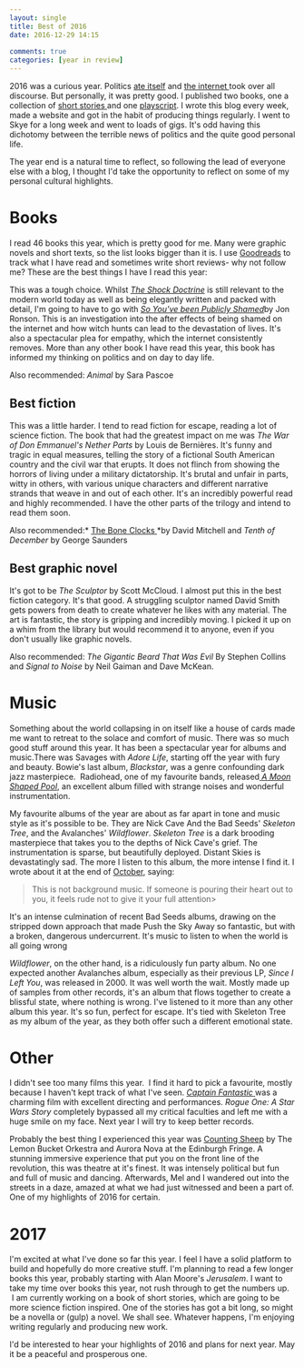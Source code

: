 ```yaml
---  
layout: single  
title: Best of 2016  
date: 2016-12-29 14:15  
  
comments: true  
categories: [year in review]  
---  
```

2016 was a curious year. Politics <a href="/with-us-or-against-us-brexit-and-the-daily-mail/">ate </a><a href="what-does-it-matter/">itself</a> and <a href="/2016-the-year-the-internet-took-over/">the internet </a>took over all discourse. But personally, it was pretty good. I published two books, one a collection of <a href="/amberstars/">short stories </a>and one <a href="/remain-vigilant/">playscript</a>. I wrote this blog every week, made a website and got in the habit of producing things regularly. I went to Skye for a long week and went to loads of gigs. It's odd having this dichotomy between the terrible news of politics and the quite good personal life.  

The year end is a natural time to reflect, so following the lead of everyone else with a blog, I thought I'd take the opportunity to reflect on some of my personal cultural highlights.  
<!--more-->  

<h1>Books</h1>  

I read 46 books this year, which is pretty good for me. Many were graphic novels and short texts, so the list looks bigger than it is. I use <a href="https://www.goodreads.com/author/show/15112819.David_Ralph_Lewis">Goodreads</a> to track what I have read and sometimes write short reviews- why not follow me? These are the best things I have I read this year:  

This was a tough choice. Whilst <a href="/the-shock-doctrine-and-the-modern-world/">*The Shock Doctrine*</a> is still relevant to the modern world today as well as being elegantly written and packed with detail, I'm going to have to go with <a href="/free-speech-twitter-and-so-youve-been-publicly-shamed/">*So You've been Publicly Shamed*</a>by Jon Ronson. This is an investigation into the after effects of being shamed on the internet and how witch hunts can lead to the devastation of lives. It's also a spectacular plea for empathy, which the internet consistently removes. More than any other book I have read this year, this book has informed my thinking on politics and on day to day life.  

Also recommended: *Animal* by Sara Pascoe  

<h2>Best fiction</h2>  

This was a little harder. I tend to read fiction for escape, reading a lot of science fiction. The book that had the greatest impact on me was *The War of Don Emmanuel's Nether Parts* by Louis de Bernières. It's funny and tragic in equal measures, telling the story of a fictional South American country and the civil war that erupts. It does not flinch from showing the horrors of living under a military dictatorship. It's brutal and unfair in parts, witty in others, with various unique characters and different narrative strands that weave in and out of each other. It's an incredibly powerful read and highly recommended. I have the other parts of the trilogy and intend to read them soon.  

Also recommended:* <a href="/the-bone-clocks-by-david-mitchell/">The Bone Clocks </a>*by David Mitchell and *Tenth of December* by George Saunders  

<h2>Best graphic novel</h2>  

It's got to be *The Sculptor* by Scott McCloud. I almost put this in the best fiction category. It's that good. A struggling sculptor named David Smith gets powers from death to create whatever he likes with any material. The art is fantastic, the story is gripping and incredibly moving. I picked it up on a whim from the library but would recommend it to anyone, even if you don't usually like graphic novels.  

Also recommended: *The Gigantic Beard That Was Evil* By Stephen Collins and *Signal to Noise* by Neil Gaiman and Dave McKean.  

<h1>Music</h1>  

Something about the world collapsing in on itself like a house of cards made me want to retreat to the solace and comfort of music. There was so much good stuff around this year. It has been a spectacular year for albums and music.There was Savages with *Adore Life*, starting off the year with fury and beauty. Bowie's last album, *Blackstar*, was a genre confounding dark jazz masterpiece.  Radiohead, one of my favourite bands, released<a href="/radiohead-and-the-importance-of-letting-ideas-gestate/"> *A Moon Shaped Pool*</a>, an excellent album filled with strange noises and wonderful instrumentation. 

My favourite albums of the year are about as far apart in tone and music style as it's possible to be. They are Nick Cave And the Bad Seeds' *Skeleton Tree*, and the Avalanches' *Wildflower*. *Skeleton Tree* is a dark brooding masterpiece that takes you to the depths of Nick Cave's grief. The instrumentation is sparse, but beautifully deployed. Distant Skies is devastatingly sad. The more I listen to this album, the more intense I find it. I wrote about it at the end of <a href="/nick-cave-and-music-that-is-too-difficult-to-listen-to/">October</a>, saying:  

> This is not background music. If someone is pouring their heart out to you, it feels rude not to give it your full attention>  

It's an intense culmination of recent Bad Seeds albums, drawing on the stripped down approach that made Push the Sky Away so fantastic, but with a broken, dangerous undercurrent. It's music to listen to when the world is all going wrong  

*Wildflower*, on the other hand, is a ridiculously fun party album. No one expected another Avalanches album, especially as their previous LP, *Since I Left You*, was released in 2000. It was well worth the wait. Mostly made up of samples from other records, it's an album that flows together to create a blissful state, where nothing is wrong. I've listened to it more than any other album this year. It's so fun, perfect for escape. It's tied with Skeleton Tree as my album of the year, as they both offer such a different emotional state.  

<h1>Other</h1>  

I didn't see too many films this year.  I find it hard to pick a favourite, mostly because I haven't kept track of what I've seen. <a href="/the-ambiguity-of-captain-fantastic/">*Captain Fantastic* </a> was a charming film with excellent directing and performances. *Rogue One: A Star Wars Story* completely bypassed all my critical faculties and left me with a huge smile on my face. Next year I will try to keep better records.  

Probably the best thing I experienced this year was <a href="/theatre-and-the-art-of-the-possible/">Counting Sheep</a> by The Lemon Bucket Orkestra and Aurora Nova at the Edinburgh Fringe. A stunning immersive experience that put you on the front line of the revolution, this was theatre at it's finest. It was intensely political but fun and full of music and dancing. Afterwards, Mel and I wandered out into the streets in a daze, amazed at what we had just witnessed and been a part of. One of my highlights of 2016 for certain.  

<h1>2017</h1>  

I'm excited at what I've done so far this year. I feel I have a solid platform to build and hopefully do more creative stuff. I'm planning to read a few longer books this year, probably starting with Alan Moore's *Jerusalem*. I want to take my time over books this year, not rush through to get the numbers up.  I am currently working on a book of short stories, which are going to be more science fiction inspired. One of the stories has got a bit long, so might be a novella or (gulp) a novel. We shall see. Whatever happens, I'm enjoying writing regularly and producing new work.  

I'd be interested to hear your highlights of 2016 and plans for next year. May it be a peaceful and prosperous one.  
